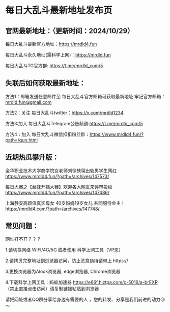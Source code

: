 # 每日大乱斗最新地址发布页

官网最新地址：（更新时间：2024/10/29）
-
 每日大乱斗最新官方地址：https://mrdld4.fun

 每日大乱斗永久地址(需科学上网)：https://mrdld.fun

 每日大乱斗TG官方群: https://t.me/mrdld_com/5

失联后如何获取最新地址：
-
方法1：邮箱发送任意邮件至 每日大乱斗官方邮箱可获取最新地址
牢记官方邮箱：mrdld.fun@gmail.com

方法2：关注 每日大乱斗twitter：https://x.com/mrdld1234

方法3:加入 每日大乱斗Telegram公告频道:https://t.me/mrdld_com/5

方法4：加入 每日大乱斗微信扣扣粉丝群：https://www.mrdld4.fun/?path=/qun.html

近期热瓜攀升版：
-
金华职业技术大学商学院女老师刘徐轶琛出轨男学生网红 https://www.mrdld4.fun/?path=/archives/147573/

每日大赛之【丝袜开裆大赛】欢迎各大网友来评审投稿 https://www.mrdld4.fun/?path=/archives/147486/

上海静安高颜值真实母女 40岁妈妈19岁女儿 共同服侍金主！ https://mrdld4.com/?path=/archives/147748/

常见问题：
-
网址打不开？？？

1.请切换网络 WIFI/4G/5G 或者使用 科学上网工具（VP恩）

2.请拷贝完整地址到浏览器访问，防止恶意劫持请带上 https://

3.更换浏览器为Alook浏览器, edge浏览器, Chrome浏览器

4.下载科学上网工具：蚂蚁加速器 https://e66f.hiztpa.com/c-5016/a-brEXR （禁止直接点击访问）请复制链接粘贴到浏览器

请把网址或者QQ群分享给身边有需要的人 ，您的转发、分享是我们前进的动力😘～
